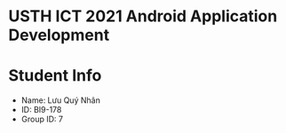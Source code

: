 USTH ICT 2021 Android Application Development
=====================================================

Student Info
=======================

* Name: Lưu Quý Nhân
* ID: BI9-178
* Group ID: 7


